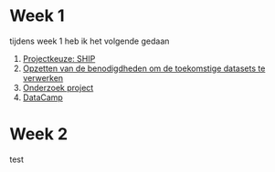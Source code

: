 # Week 1

tijdens week 1 heb ik het volgende gedaan
1. [Projectkeuze: SHIP]()
2. [Opzetten van de benodigdheden om de toekomstige datasets te verwerken]()
3. [Onderzoek project]()
4. [DataCamp]()

# Week 2

test